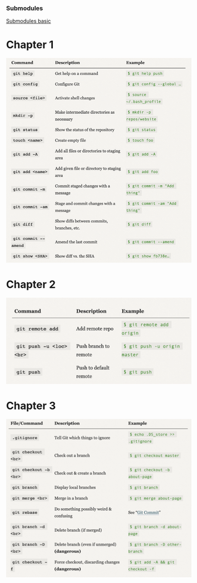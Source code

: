 ### Submodules

[Submodules basic](https://chrisjean.com/git-submodules-adding-using-removing-and-updating/)


# Chapter 1
![](master/chapter1git.png)

# Chapter 2
![](master/chapter2git.png)

# Chapter 3
![](master/chapter3git.png)